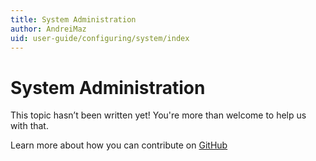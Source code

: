 ```yaml
---
title: System Administration
author: AndreiMaz
uid: user-guide/configuring/system/index
---
```

# System Administration

This topic hasn’t been written yet! You're more than welcome to help us with that.

Learn more about how you can contribute on [GitHub](https://github.com/nopSolutions/nopCommerce-Docs/blob/master/CONTRIBUTING.md)